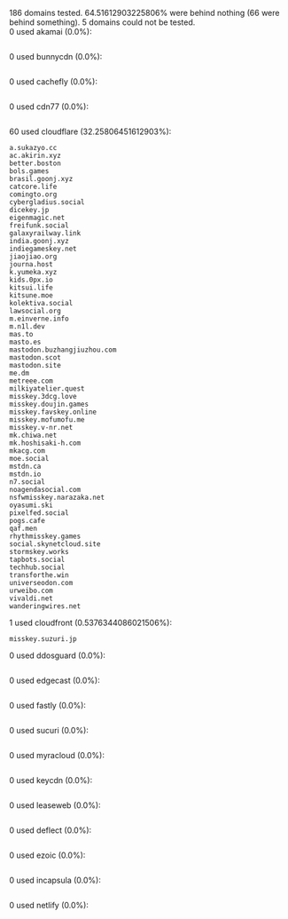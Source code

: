 186 domains tested. 64.51612903225806% were behind nothing (66 were behind something). 5 domains could not be tested.<br>
0 used akamai (0.0%):
```

```

0 used bunnycdn (0.0%):
```

```

0 used cachefly (0.0%):
```

```

0 used cdn77 (0.0%):
```

```

60 used cloudflare (32.25806451612903%):
```
a.sukazyo.cc
ac.akirin.xyz
better.boston
bols.games
brasil.goonj.xyz
catcore.life
comingto.org
cybergladius.social
dicekey.jp
eigenmagic.net
freifunk.social
galaxyrailway.link
india.goonj.xyz
indiegameskey.net
jiaojiao.org
journa.host
k.yumeka.xyz
kids.0px.io
kitsui.life
kitsune.moe
kolektiva.social
lawsocial.org
m.einverne.info
m.n1l.dev
mas.to
masto.es
mastodon.buzhangjiuzhou.com
mastodon.scot
mastodon.site
me.dm
metreee.com
milkiyatelier.quest
misskey.3dcg.love
misskey.doujin.games
misskey.favskey.online
misskey.mofumofu.me
misskey.v-nr.net
mk.chiwa.net
mk.hoshisaki-h.com
mkacg.com
moe.social
mstdn.ca
mstdn.io
n7.social
noagendasocial.com
nsfwmisskey.narazaka.net
oyasumi.ski
pixelfed.social
pogs.cafe
qaf.men
rhythmisskey.games
social.skynetcloud.site
stormskey.works
tapbots.social
techhub.social
transforthe.win
universeodon.com
urweibo.com
vivaldi.net
wanderingwires.net
```

1 used cloudfront (0.5376344086021506%):
```
misskey.suzuri.jp
```

0 used ddosguard (0.0%):
```

```

0 used edgecast (0.0%):
```

```

0 used fastly (0.0%):
```

```

0 used sucuri (0.0%):
```

```

0 used myracloud (0.0%):
```

```

0 used keycdn (0.0%):
```

```

0 used leaseweb (0.0%):
```

```

0 used deflect (0.0%):
```

```

0 used ezoic (0.0%):
```

```

0 used incapsula (0.0%):
```

```

0 used netlify (0.0%):
```

```
